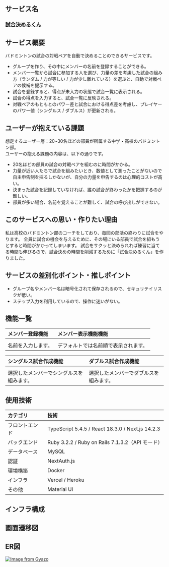 ## サービス名
### [試合決めるくん](https://badminton-app.com/)

## サービス概要
バドミントンの試合の対戦ペアを自動で決めることのできるサービスです。
- グループを作り、その中にメンバーの名前を登録することができる。
- メンバー一覧から試合に参加する人を選び、力量の差を考慮した試合の組み方（ランダム / 力が等しい / 力が少し離れている）を選ぶと、自動で対戦ペアの候補を提示する。
- 試合を登録すると、得点が未入力の状態で試合一覧に表示される。
- 試合の得点を入力すると、試合一覧に反映される。
- 対戦ペアのもともとのパワー差と試合における得点差を考慮し、プレイヤーのパワー値（シングルス / ダブルス）が更新される。

## ユーザーが抱えている課題
想定するユーザー層：20~30名ほどの部員が所属する中学・高校のバドミントン部。<br>
ユーザーの抱える課題の内容は、以下の通りです。
- 20名ほどの部員の試合の対戦ペアを組むのに時間がかかる。
- 力量が近い人たちで試合を組みたいとき、数値として測ったことがないので自主申告制を採るしかないが、自分の力量を申告するのは心理的コストが高い。
- 決まった試合を記録していなければ、誰の試合が終わったかを把握するのが難しい。
- 部員が多い場合、名前を覚えることが難しく、試合の呼び出しができない。

## このサービスへの思い・作りたい理由
私は高校のバドミントン部のコーチをしており、毎回の部活の終わりに試合をやります。
全員に試合の機会を与えるために、その場にいる部員で試合を組もうとすると時間がかかってしまいます。
試合をサクッと決められれば練習に当てる時間も伸びるので、試合決めの時間を削減するために「試合決めるくん」を作りました。

## サービスの差別化ポイント・推しポイント
- グループ名やメンバー名は暗号化されて保存されるので、セキュリテイリスクが低い。
- ステップ入力を利用しているので、操作に迷いがない。

## 機能一覧
|メンバー登録機能|メンバー表示機能機能|
|:-------------|:-------------|
|||
|名前を入力します。|デフォルトでは名前順で表示されます。|

|シングルス試合作成機能|ダブルス試合作成機能|
|:-------------|:-------------|
|||
|選択したメンバーでシングルスを組みます。|選択したメンバーでダブルスを組みます。|

## 使用技術
|カテゴリ|技術|
|:-------------|:------------|
|フロントエンド|TypeScript 5.4.5 / React 18.3.0 / Next.js 14.2.3|
|バックエンド|Ruby 3.2.2 / Ruby on Rails 7.1.3.2（API モード）|
|データベース|MySQL|
|認証|NextAuth.js|
|環境構築|Docker|
|インフラ|Vercel / Heroku|
|その他|Material UI|

## インフラ構成

## 画面遷移図

## ER図
[![Image from Gyazo](https://i.gyazo.com/f1c6002ce0c53cd1f620643fbf7d9cd7.jpg)](https://gyazo.com/f1c6002ce0c53cd1f620643fbf7d9cd7)
